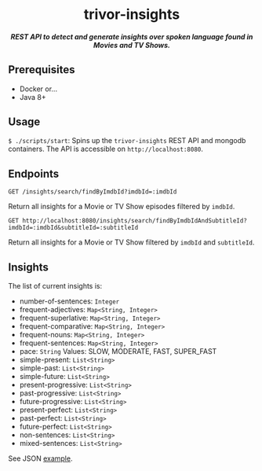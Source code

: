 <h1 align="center">trivor-insights</h1>

<h5 align="center">REST API to detect and generate insights over spoken language found in Movies and TV Shows.</h5>

## Prerequisites

- Docker or...
- Java 8+

## Usage

`$ ./scripts/start`: Spins up the `trivor-insights` REST API and mongodb containers. The API is accessible on `http://localhost:8080`.

## Endpoints

`GET /insights/search/findByImdbId?imdbId=:imdbId`

Return all insights for a Movie or TV Show episodes filtered by `imdbId`.

`GET http://localhost:8080/insights/search/findByImdbIdAndSubtitleId?imdbId=:imdbId&subtitleId=:subtitleId`

Return all insights for a Movie or TV Show filtered by `imdbId` and `subtitleId`.

## Insights

The list of current insights is:

- number-of-sentences: `Integer`
- frequent-adjectives: `Map<String, Integer>`
- frequent-superlative: `Map<String, Integer>`
- frequent-comparative: `Map<String, Integer>`
- frequent-nouns: `Map<String, Integer>` 
- frequent-sentences: `Map<String, Integer>`
- pace: `String` Values: SLOW, MODERATE, FAST, SUPER_FAST
- simple-present: `List<String>`
- simple-past: `List<String>`
- simple-future: `List<String>`
- present-progressive: `List<String>`
- past-progressive: `List<String>`
- future-progressive: `List<String>`
- present-perfect: `List<String>`
- past-perfect: `List<String>`
- future-perfect: `List<String>`
- non-sentences: `List<String>`
- mixed-sentences: `List<String>`

See JSON [example](https://github.com/kalnee/trivor/tree/master/trivor-insights/docs/examples/insights.json).